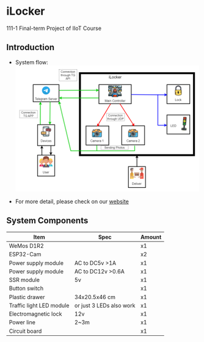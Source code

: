 # iLocker
111-1 Final-term Project of IIoT Course
## Introduction
- System flow:
![image](https://github.com/riddickAlo/IoT-Project-iLocker/blob/main/AIoT2.drawio.png)  
  
- For more detail, please check on our [website](https://ilockerteam2.wixsite.com/team-2-iiot-pbl-proj)

## System Components
| Item | Spec | Amount |
| ---- | ---- | ----   |
| WeMos D1R2 | | x1 |
| ESP32-Cam | | x2
| Power supply module | AC to DC5v >1A  | x1 |
| Power supply module | AC to DC12v >0.6A | x1 |
| SSR module | 5v | x1 |
| Button switch | | x1 |
| Plastic drawer | 34x20.5x46 cm | x1 |
| Traffic light LED module | or just 3 LEDs also work | x1 |
| Electromagnetic lock | 12v | x1 |
| Power line | 2~3m | x1 |
| Circuit board | | x1 |
